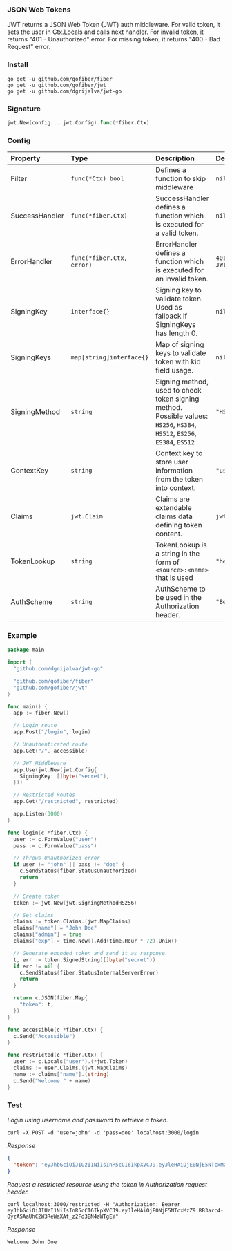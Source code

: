 ### JSON Web Tokens
JWT returns a JSON Web Token (JWT) auth middleware.
For valid token, it sets the user in Ctx.Locals and calls next handler.
For invalid token, it returns "401 - Unauthorized" error.
For missing token, it returns "400 - Bad Request" error.

### Install
```
go get -u github.com/gofiber/fiber
go get -u github.com/gofiber/jwt
go get -u github.com/dgrijalva/jwt-go
```

### Signature
```go
jwt.New(config ...jwt.Config) func(*fiber.Ctx)
```

### Config
| Property | Type | Description | Default |
| :--- | :--- | :--- | :--- |
| Filter | `func(*Ctx) bool` | Defines a function to skip middleware | `nil` |
| SuccessHandler | `func(*fiber.Ctx)` |  SuccessHandler defines a function which is executed for a valid token. | `nil` |
| ErrorHandler | `func(*fiber.Ctx, error)` | ErrorHandler defines a function which is executed for an invalid token. | `401 Invalid or expired JWT` |
| SigningKey | `interface{}` | Signing key to validate token. Used as fallback if SigningKeys has length 0. | `nil` |
| SigningKeys | `map[string]interface{}` | Map of signing keys to validate token with kid field usage. | `nil` |
| SigningMethod | `string` | Signing method, used to check token signing method. Possible values: `HS256`, `HS384`, `HS512`, `ES256`, `ES384`, `ES512` | `"HS256"` |
| ContextKey | `string` | Context key to store user information from the token into context. | `"user"` |
| Claims | `jwt.Claim` | Claims are extendable claims data defining token content. | `jwt.MapClaims{}` |
| TokenLookup | `string` | TokenLookup is a string in the form of `<source>:<name>` that is used | `"header:Authorization"` |
| AuthScheme | `string` |AuthScheme to be used in the Authorization header. | `"Bearer"` |


### Example
```go
package main

import (
  "github.com/dgrijalva/jwt-go"

  "github.com/gofiber/fiber"
  "github.com/gofiber/jwt"
)

func main() {
  app := fiber.New()

  // Login route
  app.Post("/login", login)

  // Unauthenticated route
  app.Get("/", accessible)

  // JWT Middleware
  app.Use(jwt.New(jwt.Config{
    SigningKey: []byte("secret"),
  }))

  // Restricted Routes
  app.Get("/restricted", restricted)

  app.Listen(3000)
}

func login(c *fiber.Ctx) {
  user := c.FormValue("user")
  pass := c.FormValue("pass")

  // Throws Unauthorized error
  if user != "john" || pass != "doe" {
    c.SendStatus(fiber.StatusUnauthorized)
    return
  }

  // Create token
  token := jwt.New(jwt.SigningMethodHS256)

  // Set claims
  claims := token.Claims.(jwt.MapClaims)
  claims["name"] = "John Doe"
  claims["admin"] = true
  claims["exp"] = time.Now().Add(time.Hour * 72).Unix()

  // Generate encoded token and send it as response.
  t, err := token.SignedString([]byte("secret"))
  if err != nil {
    c.SendStatus(fiber.StatusInternalServerError)
    return
  }

  return c.JSON(fiber.Map{
    "token": t,
  })
}

func accessible(c *fiber.Ctx) {
  c.Send("Accessible")
}

func restricted(c *fiber.Ctx) {
  user := c.Locals("user").(*jwt.Token)
  claims := user.Claims.(jwt.MapClaims)
  name := claims["name"].(string)
  c.Send("Welcome " + name)
}
```

### Test
_Login using username and password to retrieve a token._
```
curl -X POST -d 'user=john' -d 'pass=doe' localhost:3000/login
```
_Response_
```json
{
  "token": "eyJhbGciOiJIUzI1NiIsInR5cCI6IkpXVCJ9.eyJleHAiOjE0NjE5NTcxMzZ9.RB3arc4-OyzASAaUhC2W3ReWaXAt_z2Fd3BN4aWTgEY"
}
```


_Request a restricted resource using the token in Authorization request header._
```
curl localhost:3000/restricted -H "Authorization: Bearer eyJhbGciOiJIUzI1NiIsInR5cCI6IkpXVCJ9.eyJleHAiOjE0NjE5NTcxMzZ9.RB3arc4-OyzASAaUhC2W3ReWaXAt_z2Fd3BN4aWTgEY"
```
_Response_
```
Welcome John Doe
```